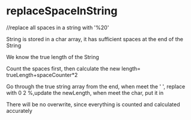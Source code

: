 # replaceSpaceInString
//replace all spaces in a string with '%20'

String is stored in a char array, it has sufficient spaces at the end of the String

We know the true length of the String

Count the spaces first, then calculate the new length= trueLength+spaceCounter*2

Go through the true string array from the end, 
when meet the ' ', replace with 0 2 %,update the newLength,
when meet the char, put it in

There will be no overwrite, since everything is counted and calculated accurately
